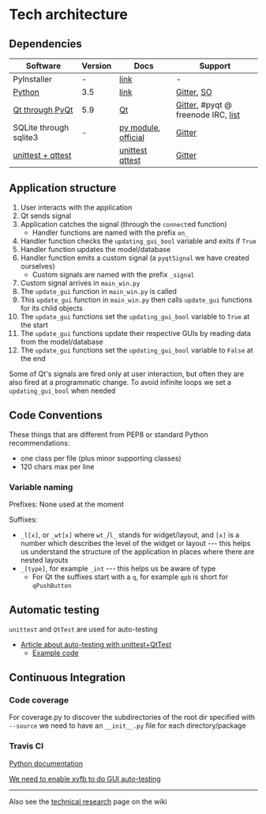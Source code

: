 
# Tech architecture

## Dependencies

Software | Version | Docs | Support
--- | --- | --- | ---
PyInstaller | - | [link](http://pyinstaller.readthedocs.io/en/stable/) | -
[Python](#python) | 3.5 | [link](https://docs.python.org/3/) | [Gitter](https://gitter.im/mindfulness-at-the-computer/Lobby), [SO](https://stackoverflow.com/questions/tagged/python)
[Qt through PyQt](qt-and-pyqt) | 5.9 | [Qt](http://doc.qt.io/qt-5/) | [Gitter](https://gitter.im/mindfulness-at-the-computer/Lobby), #pyqt @ freenode IRC, [list](http://wiki.qt.io/Online_Communities)
SQLite through sqlite3 | - | [py module](https://docs.python.org/3/library/sqlite3.html), [official](https://www.sqlite.org/docs.html) | [Gitter](https://gitter.im/mindfulness-at-the-computer/Lobby)
[unittest + qttest](unittest-and-qttest) | | [unittest](https://docs.python.org/3/library/unittest.html) [qttest](http://doc.qt.io/qt-5/qtest.html)| [Gitter](https://gitter.im/mindfulness-at-the-computer/Lobby)


## Application structure

1. User interacts with the application
2. Qt sends signal
3. Application catches the signal (through the `connect`ed function)
   * Handler functions are named with the prefix `on_`
4. Handler function checks the `updating_gui_bool` variable and exits if `True`
5. Handler function updates the model/database
6. Handler function emits a custom signal (a `pyqtSignal` we have created ourselves)
   * Custom signals are named with the prefix `_signal`
7. Custom signal arrives in `main_win.py`
8. The `update_gui` function in `main_win.py` is called
9. This `update_gui` function in `main_win.py` then calls `update_gui` functions for its child objects
10. The `update_gui` functions set the `updating_gui_bool` variable to `True` at the start
11. The `update_gui` functions update their respective GUIs by reading data from the model/database
10. The `update_gui` functions set the `updating_gui_bool` variable to `False` at the end

Some of Qt's signals are fired only at user interaction, but often they are also fired at a programmatic change. To avoid infinite loops we set a `updating_gui_bool` when needed


## Code Conventions

These things that are different from PEP8 or standard Python recommendations:
* one class per file (plus minor supporting classes)
* 120 chars max per line

### Variable naming

Prefixes: None used at the moment

Suffixes:
* `_l[x]`, or `_wt[x]` where `wt_`/`l_` stands for widget/layout, and `[x]` is a number which describes the level of the widget or layout --- this helps us understand the structure of the application in places where there are nested layouts
* `_[type]`, for example `_int` --- this helps us be aware of type
  * For Qt the suffixes start with a `q`, for example `qpb` is short for `qPushButton`


## Automatic testing

`unittest` and `QtTest` are used for auto-testing

* [Article about auto-testing with unittest+QtTest](http://johnnado.com/pyqt-qtest-example/)
  * [Example code](https://bitbucket.org/jmcgeheeiv/pyqttestexample/src/)


## Continuous Integration

### Code coverage

For coverage.py to discover the subdirectories of the root dir specified with `--source` we need to have an `__init__.py` file for each directory/package

### Travis CI

[Python documentation](https://docs.travis-ci.com/user/languages/python/)

[We need to enable xvfb to do GUI auto-testing](https://docs.travis-ci.com/user/gui-and-headless-browsers/#Using-xvfb-to-Run-Tests-That-Require-a-GUI)


***

Also see the [technical research](https://github.com/mindfulness-at-the-computer/mindfulness-at-the-computer/wiki/Tech-Research) page on the wiki
